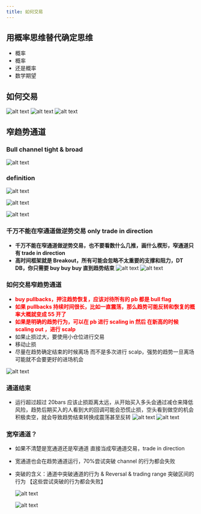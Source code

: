 ```yaml
---
title: 如何交易
---
```


## 用概率思维替代确定思维

- 概率
- 概率
- 还是概率
- 数学期望

## 如何交易

![alt text](image-16.png)
![alt text](image-18.png)
![alt text](image-17.png)

## 窄趋势通道

### Bull channel tight & broad

![alt text](image.png)

### definition

![alt text](image-1.png)

![alt text](image-2.png)

![alt text](image-3.png)

### 千万不能在窄通道做逆势交易 only trade in direction

- **千万不能在窄通道做逆势交易，也不要看数什么几推，画什么楔形，窄通道只有 trade in direction**
- **高时间框架就是 Breakout，所有可能会忽略不太重要的支撑和阻力，DT DB，你只需要 buy buy buy 直到趋势结束**
  ![alt text](image-4.png)
  ![alt text](image-5.png)

### 如何交易窄趋势通道

- <span style="color:red">**buy pullbacks，押注趋势恢复，应该对待所有的 pb 都是 bull flag**</span>
- <span style="color:red">**如果 pullbacks 持续时间很长，比如一直震荡，那么趋势可能反转和恢复的概率大概就变成 55 开了**</span>
- <span style="color:red">**如果是明确的趋势行为，可以在 pb 进行 scaling in 然后 在新高的时候 scaling out ，进行 scalp**</span>
- 如果止损过大，要使用小仓位进行交易
- 移动止损
- 尽量在趋势确定结束的时候离场 而不是多次进行 scalp，强势的趋势一旦离场可能就不会要更好的进场机会

![alt text](image-9.png)

### 通道结束

- 运行超过超过 20bars 应该止损距离太远，从开始买入多头会通过减仓来降低风险，趋势后期买入的人看到大的回调可能会恐慌止损，空头看到做空的机会积极卖空，就会导致趋势结束转换成震荡甚至反转
  ![alt text](image-6.png)
  ![alt text](image-7.png)

### 宽窄通道？

- 如果不清楚是宽通道还是窄通道 直接当成窄通道交易，trade in direction
- 宽通道也会在趋势通道运行，70%尝试突破 channel 的行为都会失败
- 突破的含义：通道中突破通道的行为 & Reversal & trading range 突破区间的行为 【这些尝试突破的行为都会失败】

  ![alt text](image-8.png)

  ![alt text](image-10.png)
